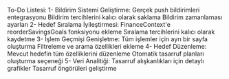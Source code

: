 To-Do Listesi:
1- Bildirim Sistemi Geliştirme:
Gerçek push bildirimleri entegrasyonu
Bildirim tercihlerini kalıcı olarak saklama
Bildirim zamanlaması ayarları
2- Hedef Sıralama İyileştirmesi:
FinanceContext'e reorderSavingsGoals fonksiyonu ekleme
Sıralama tercihlerini kalıcı olarak kaydetme
3- İşlem Geçmişi Genişletme:
Tüm işlemler için ayrı bir sayfa oluşturma
Filtreleme ve arama özellikleri ekleme
4- Hedef Düzenleme:
Mevcut hedefin tüm özelliklerini düzenleme
Otomatik tasarruf planları oluşturma seçeneği
5- Veri Analitiği:
Tasarruf alışkanlıkları için detaylı grafikler
Tasarruf öngörüleri geliştirme